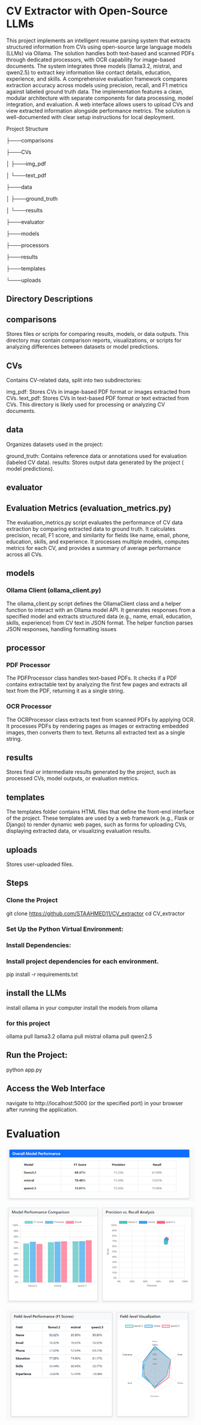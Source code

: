 # CV Extractor with Open-Source LLMs
This project implements an intelligent resume parsing system that extracts structured information from CVs using open-source large language models (LLMs) via Ollama. The solution handles both text-based and scanned PDFs through dedicated processors, with OCR capability for image-based documents.
The system integrates three models (llama3.2, mistral, and qwen2.5) to extract key information like contact details, education, experience, and skills. A comprehensive evaluation framework compares extraction accuracy across models using precision, recall, and F1 metrics against labeled ground truth data.
The implementation features a clean, modular architecture with separate components for data processing, model integration, and evaluation. A web interface allows users to upload CVs and view extracted information alongside performance metrics. The solution is well-documented with clear setup instructions for local deployment.


Project Structure

├───comparisons

├───CVs

│   ├───img_pdf

│   └───text_pdf

├───data

│   ├───ground_truth

│   └───results

├───evaluator

├───models

├───processors

├───results

├───templates

└───uploads

## Directory Descriptions
## comparisons
Stores files or scripts for comparing results, models, or data outputs. This directory may contain comparison reports, visualizations, or scripts for analyzing differences between datasets or model predictions.


## CVs
Contains CV-related data, split into two subdirectories:


img_pdf: Stores CVs in image-based PDF format or images extracted from CVs.
text_pdf: Stores CVs in text-based PDF format or text extracted from CVs.
This directory is likely used for processing or analyzing CV documents.

## data
Organizes datasets used in the project:


ground_truth: Contains reference data or annotations used for evaluation (labeled CV data).
results: Stores output data generated by the project ( model predictions).

## evaluator
## Evaluation Metrics (evaluation_metrics.py)
The evaluation_metrics.py script evaluates the performance of CV data extraction by comparing extracted data to ground truth. It calculates precision, recall, F1 score, and similarity for fields like name, email, phone, education, skills, and experience. It processes multiple models, computes metrics for each CV, and provides a summary of average performance across all CVs.

## models
### Ollama Client (ollama_client.py)

The ollama_client.py script defines the OllamaClient class and a helper function to interact with an Ollama model API. It generates responses from a specified model and extracts structured data (e.g., name, email, education, skills, experience) from CV text in JSON format. The helper function parses JSON responses, handling formatting issues

## processor
### PDF Processor 
The PDFProcessor class handles text-based PDFs. It checks if a PDF contains extractable text by analyzing the first few pages and extracts all text from the PDF, returning it as a single string.
### OCR Processor 
The OCRProcessor class extracts text from scanned PDFs by applying OCR. It processes PDFs by rendering pages as images or extracting embedded images, then converts them to text. Returns all extracted text as a single string.

## results
Stores final or intermediate results generated by the project, such as processed CVs, model outputs, or evaluation metrics.


## templates
The templates folder contains HTML files that define the front-end interface of the project. These templates are used by a web framework (e.g., Flask or Django) to render dynamic web pages, such as forms for uploading CVs, displaying extracted data, or visualizing evaluation results.

## uploads
Stores user-uploaded files.

## Steps

### Clone the Project
git clone https://github.com/STAAHMED11/CV_extractor
cd CV_extractor

### Set Up the Python Virtual Environment:
### Install Dependencies:
### Install project dependencies for each environment.
 pip install -r requirements.txt
## install the LLMs
install ollama in your computer
install the models from ollama

### for this project
ollama pull llama3.2
ollama pull mistral
ollama pull qwen2.5

## Run the Project:
python app.py 
## Access the Web Interface
navigate to http://localhost:5000 (or the specified port) in your browser after running the application.

# Evaluation 
![Dashboard Preview](table1.png)

![Dashboard Preview](table2.png)

![Dashboard Preview](table3.png)
